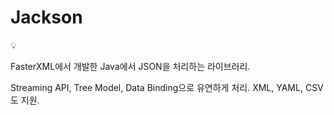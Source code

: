 # Jackson

<aside>
💡

FasterXML에서 개발한 Java에서 JSON을 처리하는 라이브러리.

Streaming API, Tree Model, Data Binding으로 유연하게 처리.
XML, YAML, CSV도 지원.

</aside>